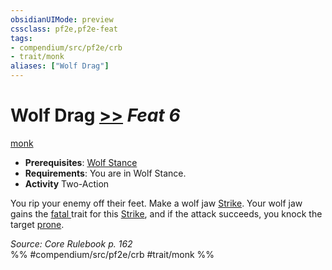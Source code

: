 ```yaml
---
obsidianUIMode: preview
cssclass: pf2e,pf2e-feat
tags:
- compendium/src/pf2e/crb
- trait/monk
aliases: ["Wolf Drag"]
---
```

# Wolf Drag  [>>](chapter-9-playing-the-game.md#Actions "Two-Action") *Feat 6*  
[monk](Reference/Rules/Traits/monk.md "Monk Class Trait")  

- **Prerequisites**: [Wolf Stance](wolf-stance.md)
- **Requirements**: You are in Wolf Stance.
- **Activity** Two-Action

You rip your enemy off their feet. Make a wolf jaw [Strike](strike.md). Your wolf jaw gains the [fatal <d12>](rules/traits/fatal-d12.md "Fatal Weapon Trait") trait for this [Strike](strike.md), and if the attack succeeds, you knock the target [prone](conditions.md#Prone).

*Source: Core Rulebook p. 162*  
%% #compendium/src/pf2e/crb #trait/monk %%